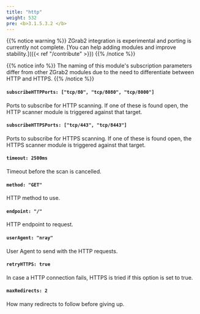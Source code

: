 ```yaml
---
title: "http"
weight: 532
pre: <b>3.1.5.3.2 </b>
---
```


{{% notice warning %}}
ZGrab2 integration is experimental and porting is currently not complete.
[You can help adding modules and improve stability.]({{< ref "/contribute" >}})
{{% /notice %}}

{{% notice info %}}
The naming of this module's subscription parameters differ from other ZGrab2 modules due to the need to differentiate between HTTP and HTTPS.
{{% /notice %}}

#### `subscribeHTTPPorts: ["tcp/80", "tcp/8080", "tcp/8000"]`

Ports to subscribe for HTTP scanning. If one of these is found open, the HTTP scanner module is triggered against that target.

#### `subscribeHTTPSPorts: ["tcp/443", "tcp/8443"]`

Ports to subscribe for HTTPS scanning. If one of these is found open, the HTTPS scanner module is triggered against that target.

#### `timeout: 2500ms`

Timeout before the scan is cancelled.

#### `method: "GET"`

HTTP method to use.

#### `endpoint: "/"`

HTTP endpoint to request.

#### `userAgent: "nray"`

User Agent to send with the HTTP requests.

#### `retryHTTPS: true`

In case a HTTP connection fails, HTTPS is tried if this option is set to true.

#### `maxRedirects: 2`

How many redirects to follow before giving up.
